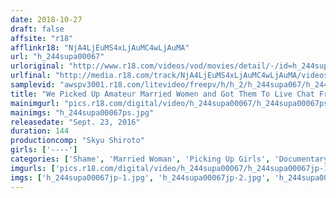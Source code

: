 ```yaml
---
date: 2018-10-27
draft: false
affsite: "r18"
afflinkr18: "NjA4LjEuMS4xLjAuMC4wLjAuMA"
url: "h_244supa00067"
urloriginal: "http://www.r18.com/videos/vod/movies/detail/-/id=h_244supa00067"
urlfinal: "http://media.r18.com/track/NjA4LjEuMS4xLjAuMC4wLjAuMA/videos/vod/movies/detail/-/id=h_244supa00067"
samplevid: "awspv3001.r18.com/litevideo/freepv/h/h_2/h_244supa067/h_244supa067_dmb_w.mp4"
title: "We Picked Up Amateur Married Women and Got Them To Live Chat From Home!"
mainimgurl: "pics.r18.com/digital/video/h_244supa00067/h_244supa00067ps.jpg"
mainimgs: "h_244supa00067ps.jpg"
releasedate: "Sept. 23, 2016"
duration: 144
productioncomp: "Skyu Shiroto"
girls: ['----']
categories: ['Shame', 'Married Woman', 'Picking Up Girls', 'Documentary', 'Amateur', 'Hi-Def']
imgurls: ['pics.r18.com/digital/video/h_244supa00067/h_244supa00067jp-1.jpg', 'pics.r18.com/digital/video/h_244supa00067/h_244supa00067jp-2.jpg', 'pics.r18.com/digital/video/h_244supa00067/h_244supa00067jp-3.jpg', 'pics.r18.com/digital/video/h_244supa00067/h_244supa00067jp-4.jpg', 'pics.r18.com/digital/video/h_244supa00067/h_244supa00067jp-5.jpg', 'pics.r18.com/digital/video/h_244supa00067/h_244supa00067jp-6.jpg', 'pics.r18.com/digital/video/h_244supa00067/h_244supa00067jp-7.jpg', 'pics.r18.com/digital/video/h_244supa00067/h_244supa00067jp-8.jpg', 'pics.r18.com/digital/video/h_244supa00067/h_244supa00067jp-9.jpg', 'pics.r18.com/digital/video/h_244supa00067/h_244supa00067jp-10.jpg', 'pics.r18.com/digital/video/h_244supa00067/h_244supa00067jp-11.jpg', 'pics.r18.com/digital/video/h_244supa00067/h_244supa00067jp-12.jpg', 'pics.r18.com/digital/video/h_244supa00067/h_244supa00067jp-13.jpg', 'pics.r18.com/digital/video/h_244supa00067/h_244supa00067jp-14.jpg', 'pics.r18.com/digital/video/h_244supa00067/h_244supa00067jp-15.jpg', 'pics.r18.com/digital/video/h_244supa00067/h_244supa00067jp-16.jpg', 'pics.r18.com/digital/video/h_244supa00067/h_244supa00067jp-17.jpg', 'pics.r18.com/digital/video/h_244supa00067/h_244supa00067jp-18.jpg', 'pics.r18.com/digital/video/h_244supa00067/h_244supa00067jp-19.jpg', 'pics.r18.com/digital/video/h_244supa00067/h_244supa00067jp-20.jpg']
imgs: ['h_244supa00067jp-1.jpg', 'h_244supa00067jp-2.jpg', 'h_244supa00067jp-3.jpg', 'h_244supa00067jp-4.jpg', 'h_244supa00067jp-5.jpg', 'h_244supa00067jp-6.jpg', 'h_244supa00067jp-7.jpg', 'h_244supa00067jp-8.jpg', 'h_244supa00067jp-9.jpg', 'h_244supa00067jp-10.jpg', 'h_244supa00067jp-11.jpg', 'h_244supa00067jp-12.jpg', 'h_244supa00067jp-13.jpg', 'h_244supa00067jp-14.jpg', 'h_244supa00067jp-15.jpg', 'h_244supa00067jp-16.jpg', 'h_244supa00067jp-17.jpg', 'h_244supa00067jp-18.jpg', 'h_244supa00067jp-19.jpg', 'h_244supa00067jp-20.jpg']
---
```

